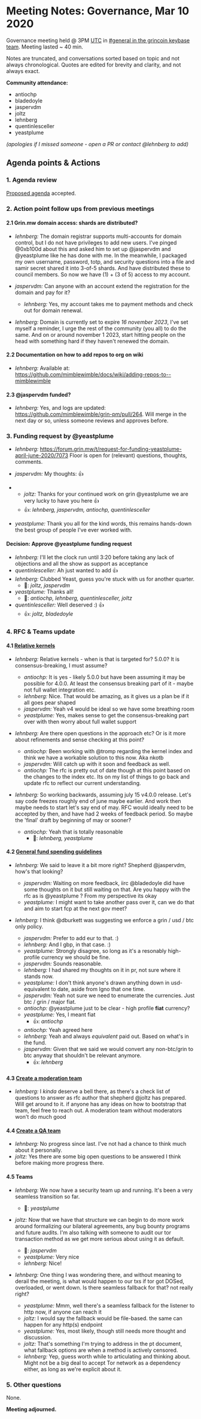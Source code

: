 # Meeting Notes: Governance, Mar 10 2020

Governance meeting held @ 3PM [UTC](http://www.timebie.com/std/utc.php) in [#general in the grincoin keybase team](https://keybase.io/team/grincoin). Meeting lasted ~ 40 min.

Notes are truncated, and conversations sorted based on topic and not always chronological. Quotes are edited for brevity and clarity, and not always exact.

**Community attendance:**
- antiochp
- bladedoyle
- jaspervdm
- joltz
- lehnberg
- quentinlesceller
- yeastplume

_(apologies if I missed someone - open a PR or contact @lehnberg to add)_

## Agenda points & Actions

### 1. Agenda review

[Proposed agenda](https://github.com/mimblewimble/grin-pm/issues/259) accepted.

### 2. Action point follow ups from previous meetings

#### 2.1 Grin.mw domain access: shards are distributed?

- _lehnberg:_ The domain registrar supports multi-accounts for domain control, but I do not have privileges to add new users. I've pinged @0xb100d about this and asked him to set up @jaspervdm and @yeastplume like he has done with me. In the meanwhile, I packaged my own username, password, totp, and security questions into a file and samir secret shared it into 3-of-5 shards. And have distributed these to council members. So now we have (1) + (3 of 5) access to my account.

- _jaspervdm:_ Can anyone with an account extend the registration for the domain and pay for it?
   - _lehnberg:_ Yes, my account takes me to payment methods and check out for domain renewal.
- _lehnberg:_ Domain is currently set to expire *16 november 2023*, I've set myself a reminder, I urge the rest of the community (you all) to do the same. And on or around november 1 2023, start hitting people on the head with something hard if they haven't renewed the domain.

#### 2.2 Documentation on how to add repos to org on wiki

- _lehnberg:_ Available at: https://github.com/mimblewimble/docs/wiki/adding-repos-to--mimblewimble

#### 2.3 @jaspervdm funded?

- _lehnberg:_ Yes, and logs are updated: https://github.com/mimblewimble/grin-pm/pull/264. Will merge in the next day or so, unless someone reviews and approves before.

### 3. Funding request by @yeastplume

- _lehnberg:_ https://forum.grin.mw/t/request-for-funding-yeastplume-april-june-2020/7073
   Floor is open for (relevant) questions, thoughts, comments.

- _jaspervdm:_ My thoughts: 👍
- - _joltz:_ Thanks for your continued work on grin @yeastplume we are very lucky to have you here 👍
   - 👍: _lehnberg, jaspervdm, antiochp, quentinlesceller_

- _yeastplume:_ Thank you all for the kind words, this remains hands-down the best group of people I've ever worked with.

#### Decision: Approve @yeastplume funding request

- _lehnberg:_ I'll let the clock run until 3:20 before taking any lack of objections and all the show as support as acceptance
- _quentinlesceller:_ Ah just wanted to add 👍
- _lehnberg:_ Clubbed Yeast, guess you're stuck with us for another quarter.
   - 🎉: _joltz, jaspervdm_
- _yeastplume:_ Thanks all!
   - 🚀: _antiochp, lehnberg, quentinlesceller, joltz_
- _quentinlesceller:_ Well deserved :) 👍
   - 👍: _joltz, bladedoyle_

### 4. RFC & Teams update

#### 4.1 [Relative kernels](https://github.com/mimblewimble/grin-rfcs/pull/19)

- _lehnberg:_ Relative kernels - when is that is targeted for? 5.0.0? It is consensus-breaking, I must assume?
   - _antiochp:_ It is yes - likely 5.0.0 but have been assuming it may be possible for 4.0.0. At least the consensus breaking part of it - maybe not full wallet integration etc.
   - _lehnberg:_ Nice. That would be amazing, as it gives us a plan be if it all goes pear shaped
   - _jaspervdm:_ Yeah v4 would be ideal so we have some breathing room
   - _yeastplume:_ Yes, makes sense to get the consensus-breaking part over with then worry about full wallet support

- _lehnberg:_ Are there open questions in the approach etc? Or is it more about refinements and sense checking at this point?
   - _antiochp:_ Been working with @tromp regarding the kernel index and think we have a workable solution to this now. Aka nkotb
   - _jaspervdm:_ Will catch up with it soon and feedback as well.
   - _antiochp:_ The rfc is pretty out of date though at this point based on the changes to the index etc. Its on my list of things to go back and update rfc to reflect our current understanding.

- _lehnberg:_ So working backwards, assuming july 15 v4.0.0 release. Let's say code freezes roughly end of june maybe earlier. And work then maybe needs to start let's say end of may. RFC would ideally need to be accepted by then, and have had 2 weeks of feedback period. So maybe the 'final' draft by beginning of may or sooner?
   - _antiochp:_ Yeah that is totally reasonable
      - 🚀: _lehnberg, yeastplume_

#### 4.2 [General fund spending guidelines](https://github.com/mimblewimble/grin-rfcs/pull/41)

- _lehnberg:_ We said to leave it a bit more right? Shepherd @jaspervdm, how's that looking?
   - _jaspervdm:_ Waiting on more feedback, iirc @bladedoyle did have some thoughts on it but still waiting on that. Are you happy with the rfc as is @yeastplume ? From my perspective its okay
   - _yeastplume:_ I might want to take another pass over it, can we do that and aim to start fcp at the next gov meet?

- _lehnberg:_ I think @dburkett was suggesting we enforce a grin / usd / btc only policy.
   - _jaspervdm:_ Prefer to add eur to that. :)
   - _lehnberg:_ And I gbp, in that case. :)
   - _yeastplume:_ Strongly disagree, so long as it's a resonably high-profile currency we should be fine.
   - _jaspervdm:_ Sounds reasonable.
   - _lehnberg:_ I had shared my thoughts on it in pr, not sure where it stands now.
   - _yeastplume:_ I don't think anyone's drawn anything down in usd-equivalent to date, aside from Igno that one time.
   - _jaspervdm:_ Yeah not sure we need to enumerate the currencies. Just btc / grin / major fiat.
   - _antiochp:_ @yeastplume just to be clear - high profile __fiat__ currency?
   - _yeastplume:_ Yes, I meant fiat
      - 👍: _antiochp_
   - _antiochp:_ Yeah agreed here
   - _lehnberg:_ Yeah and always _equivalent_ paid out. Based on what's in the fund.
   - _jaspervdm:_ Given that we said we would convert any non-btc/grin to btc anyway that shouldn't be relevant anymore.
       - 👍: _lehnberg_

#### 4.3 [Create a moderation team](https://github.com/mimblewimble/grin-rfcs/pull/42)

- _lehnberg:_ I _kinda_ deserve a bell there, as there's a check list of questions to answer as rfc author that shepherd @joltz has prepared. Will get around to it. if anyone has any ideas on how to bootstrap that team, feel free to reach out. A moderation team without moderators won't do much good

#### 4.4 [Create a QA team](https://github.com/mimblewimble/grin-rfcs/pull/45)

- _lehnberg:_ No progress since last. I've not had a chance to think much about it personally.
- _joltz:_ Yes there are some big open questions to be answered I think before making more progress there.

#### 4.5 Teams

- _lehnberg:_ We now have a security team up and running. It's been a very seamless transition so far.
   - 🎉: _yeastplume_

- _joltz:_ Now that we have that structure we can begin to do more work around formalizing our bilateral agreements, any bug bounty programs and future audits. I'm also talking with someone to audit our tor transaction method as we get more serious about using it as default.
   - 🚀: _jaspervdm_
   - _yeastplume:_ Very nice
   - _lehnberg:_ Nice!
- _lehnberg:_ One thing I was wondering there, and without meaning to derail the meeting, is what would happen to our txs if tor got DOSed, overloaded, or went down. Is there seamless fallback for that? not really right? 
   - _yeastplume:_ Mmm, well there's a seamless fallback for the listener to http now, if anyone can reach it
   - _joltz:_ I would say the fallback would be file-based. the same can happen for any http(s) endpoint
   - _yeastplume:_ Yes, most likely, though still needs more thought and discussion.
   - _joltz:_ That's something I'm trying to address in the pt document, what fallback options are when a method is actively censored.
   - _lehnberg:_ Yep, guess worth while to articulating and thinking about. Might not be a big deal to accept Tor network as a dependency either, as long as we're explicit about it.

### 5. Other questions

None.

**Meeting adjourned.**
